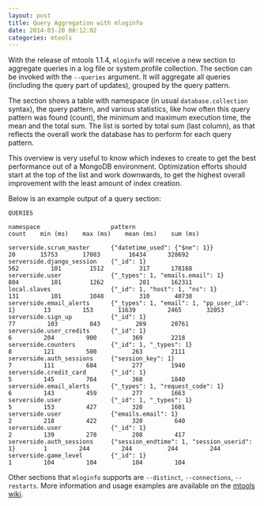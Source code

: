 ```yaml
---
layout: post
title: Query Aggregation with mloginfo
date: 2014-03-20 00:12:02
categories: mtools
---
```


With the release of mtools 1.1.4, `mloginfo` will receive a new section to aggregate queries in a log file or system.profile collection. The section can be invoked with the `--queries` argument. It will aggregate all queries (including the query part of updates), grouped by the query pattern. 

The section shows a table with namespace (in usual `database.collection` syntax), the query pattern, and various statistics, like how often this query pattern was found (count), the minimum and maximum execution time, the mean and the total sum. The list is sorted by total sum (last column), as that reflects the overall work the database has to perform for each query pattern. 

This overview is very useful to know which indexes to create to get the best performance out of a MongoDB environment. Optimization efforts should start at the top of the list and work downwards, to get the highest overall improvement with the least amount of index creation.


Below is an example output of a query section:

```
QUERIES

namespace                    pattern                                        count    min (ms)    max (ms)    mean (ms)    sum (ms)

serverside.scrum_master      {"datetime_used": {"$ne": 1}}                     20       15753       17083        16434      328692
serverside.django_session    {"_id": 1}                                       562         101        1512          317      178168
serverside.user              {"_types": 1, "emails.email": 1}                 804         101        1262          201      162311
local.slaves                 {"_id": 1, "host": 1, "ns": 1}                   131         101        1048          310       40738
serverside.email_alerts      {"_types": 1, "email": 1, "pp_user_id": 1}        13         153       11639         2465       32053
serverside.sign_up           {"_id": 1}                                        77         103         843          269       20761
serverside.user_credits      {"_id": 1}                                         6         204         900          369        2218
serverside.counters          {"_id": 1, "_types": 1}                            8         121         500          263        2111
serverside.auth_sessions     {"session_key": 1}                                 7         111         684          277        1940
serverside.credit_card       {"_id": 1}                                         5         145         764          368        1840
serverside.email_alerts      {"_types": 1, "request_code": 1}                   6         143         459          277        1663
serverside.user              {"_id": 1, "_types": 1}                            5         153         427          320        1601
serverside.user              {"emails.email": 1}                                2         218         422          320         640
serverside.user              {"_id": 1}                                         2         139         278          208         417
serverside.auth_sessions     {"session_endtime": 1, "session_userid": 1}        1         244         244          244         244
serverside.game_level        {"_id": 1}                                         1         104         104          104         104
```

Other sections that `mloginfo` supports are `--distinct`, `--connections`, `--restarts`. More information and usage examples are available on the [mtools wiki](https://github.com/rueckstiess/mtools/wiki/mloginfo).
 

